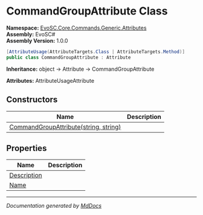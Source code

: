 ﻿<!--  
  <auto-generated>   
    The contents of this file were generated by a tool.  
    Changes to this file may be list if the file is regenerated  
  </auto-generated>   
-->

# CommandGroupAttribute Class

**Namespace:** [EvoSC.Core.Commands.Generic.Attributes](../index.md)  
**Assembly:** EvoSC\#  
**Assembly Version:** 1.0.0

```csharp
[AttributeUsage(AttributeTargets.Class | AttributeTargets.Method)]
public class CommandGroupAttribute : Attribute
```

**Inheritance:** object → Attribute → CommandGroupAttribute

**Attributes:** AttributeUsageAttribute

## Constructors

| Name                                                           | Description |
| -------------------------------------------------------------- | ----------- |
| [CommandGroupAttribute(string, string)](constructors/index.md) |             |

## Properties

| Name                                     | Description |
| ---------------------------------------- | ----------- |
| [Description](properties/Description.md) |             |
| [Name](properties/Name.md)               |             |

___

*Documentation generated by [MdDocs](https://github.com/ap0llo/mddocs)*
